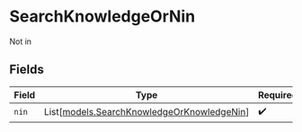 # SearchKnowledgeOrNin

Not in


## Fields

| Field                                                                                    | Type                                                                                     | Required                                                                                 | Description                                                                              |
| ---------------------------------------------------------------------------------------- | ---------------------------------------------------------------------------------------- | ---------------------------------------------------------------------------------------- | ---------------------------------------------------------------------------------------- |
| `nin`                                                                                    | List[[models.SearchKnowledgeOrKnowledgeNin](../models/searchknowledgeorknowledgenin.md)] | :heavy_check_mark:                                                                       | N/A                                                                                      |